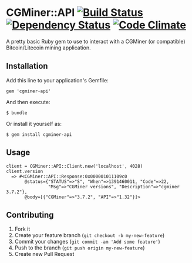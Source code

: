 # CGMiner::API  [![Build Status](https://travis-ci.org/code-lever/cgminer-api.png)](https://travis-ci.org/code-lever/cgminer-api) [![Dependency Status](https://gemnasium.com/code-lever/cgminer-api.png)](https://gemnasium.com/code-lever/cgminer-api) [![Code Climate](https://codeclimate.com/github/code-lever/cgminer-api.png)](https://codeclimate.com/github/code-lever/cgminer-api)

A pretty basic Ruby gem to use to interact with a CGMiner (or compatible) Bitcoin/Litecoin mining application.

## Installation

Add this line to your application's Gemfile:

    gem 'cgminer-api'

And then execute:

    $ bundle

Or install it yourself as:

    $ gem install cgminer-api

## Usage

    client = CGMiner::API::Client.new('localhost', 4028)
    client.version
      => #<CGMiner::API::Response:0x000001011109c0
           @status={"STATUS"=>"S", "When"=>1391460011, "Code"=>22,
                    "Msg"=>"CGMiner versions", "Description"=>"cgminer 3.7.2"},
           @body=[{"CGMiner"=>"3.7.2", "API"=>"1.32"}]>

## Contributing

1. Fork it
2. Create your feature branch (`git checkout -b my-new-feature`)
3. Commit your changes (`git commit -am 'Add some feature'`)
4. Push to the branch (`git push origin my-new-feature`)
5. Create new Pull Request

